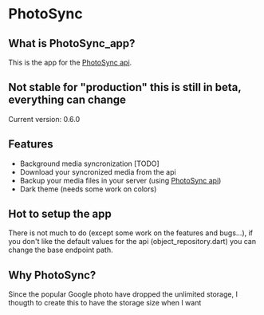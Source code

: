# PhotoSync
## What is PhotoSync_app?

This is the app for the [PhotoSync api](https://github.com/leopi99/photoSync_api).

## Not stable for "production" this is still in beta, everything can change
Current version: 0.6.0
## Features

- Background media syncronization [TODO]
- Download your syncronized media from the api
- Backup your media files in your server (using [PhotoSync api](https://github.com/leopi99/photoSync_api))
- Dark theme (needs some work on colors)

## Hot to setup the app

There is not much to do (except some work on the features and bugs...), if you don't like the default values for the api (object_repository.dart) you can change the base endpoint path.

## Why PhotoSync?
Since the popular Google photo have dropped the unlimited storage, I thougth to create this to have the storage size when I want
